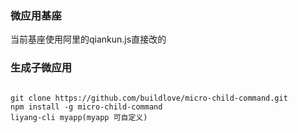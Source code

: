 ### 微应用基座

当前基座使用阿里的qiankun.js直接改的

### 生成子微应用

```

git clone https://github.com/buildlove/micro-child-command.git
npm install -g micro-child-command
liyang-cli myapp(myapp 可自定义)

```
